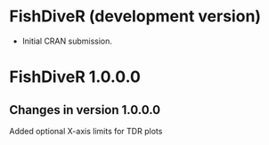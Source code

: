 # FishDiveR (development version)

* Initial CRAN submission.

# FishDiveR 1.0.0.0

## Changes in version 1.0.0.0
Added optional X-axis limits for TDR plots
